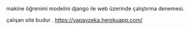 makine öğrenimi modelini django ile web üzerinde çalıştırma denemesi.

çalışan site budur . https://yapayzeka.herokuapp.com/